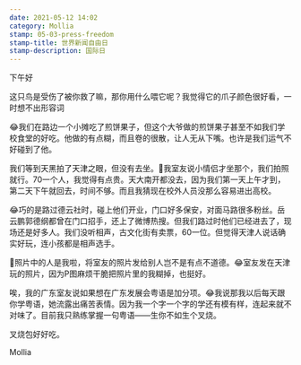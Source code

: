 ```yaml
---
date: 2021-05-12 14:02
category: Mollia
stamp: 05-03-press-freedom
stamp-title: 世界新闻自由日
stamp-description: 国际日
---
```


<p>
下午好

这只鸟是受伤了被你救了嘛，那你用什么喂它呢？我觉得它的爪子颜色很好看，一时想不出形容词

😂我们在路边一个小摊吃了煎饼果子，但这个大爷做的煎饼果子甚至不如我们学校食堂的好吃。他做的有点糊，而且卷的很散，让人无从下嘴。也许是我们运气不好碰到了他。

我们等到天黑拍了天津之眼，但没有去坐。🤣我室友说小情侣才坐那个，我们拍照就行。70一个人，我觉得有点贵。天大南开都没去，因为我们第一天上午才到，第二天下午就回去，时间不够。而且我猜现在校外人员没那么容易进出高校。

😂巧的是路过德云社时，碰上他们开业，门口好多保安，对面马路很多粉丝。岳云鹏郭德纲都曾在门口招手，还上了微博热搜。但我们路过时他们已经进去了，现场还是好多人。我们没听相声，古文化街有卖票，60一位。但觉得天津人说话确实好玩，连小孩都是相声选手。

🤣照片中的人是我啦，将室友的照片发给别人岂不是有点不道德。😂室友发在天津玩的照片，因为P图麻烦干脆把照片里的我糊掉，也挺好。

唉，我的广东室友说如果想在广东发展会粤语是加分项。😂我说那我以后每天跟你学粤语，她流露出痛苦表情。因为我一个字一个字的学还有模有样，连起来就不对味了。目前我只熟练掌握一句粤语——生你不如生个叉烧。

叉烧包好好吃。

Mollia
</p>